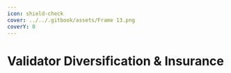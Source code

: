 ```yaml
---
icon: shield-check
cover: ../../.gitbook/assets/Frame 13.png
coverY: 0
---
```


# Validator Diversification & Insurance

